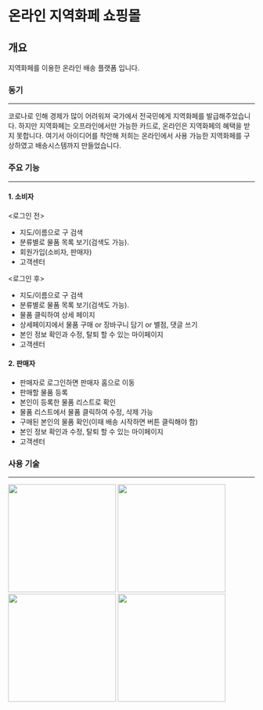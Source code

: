 # 온라인 지역화페 쇼핑몰

## 개요
지역화페를 이용한 온라인 배송 플랫폼 입니다.

### 동기
-----------------------------------------------------------------------------
코로나로 인해 경제가 많이 어려워져 국가에서 전국민에게 지역화페를 발급해주었습니다.
하지만 지역화페는 오프라인에서만 가능한 카드로, 온라인은 지역화페의 혜택을 받지 못합니다.
여기서 아이디어를 착안해 저희는 온라인에서 사용 가능한 지역화페를 구상하였고 배송시스템까지 만들었습니다.

### 주요 기능
----------------------------------------------------------------------
#### 1. 소비자 <br>
<로그인 전>
 - 지도/이름으로 구 검색
 - 분류별로 물품 목록 보기(검색도 가능).
 - 회원가입(소비자, 판매자)
 - 고객센터
 
<로그인 후>
 - 지도/이름으로 구 검색
 - 분류별로 물품 목록 보기(검색도 가능).
 - 물품 클릭하여 상세 페이지
 - 상세페이지에서 물품 구매 or 장바구니 담기 or 별점, 댓글 쓰기
 - 본인 정보 확인과 수정, 탈퇴 할 수 있는 마이페이지
 - 고객센터
 
#### 2. 판매자
 - 판매자로 로그인하면 판매자 홈으로 이동
 - 판매할 물품 등록
 - 본인이 등록한 물품 리스트로 확인
 - 물품 리스트에서 물품 클릭하여 수정, 삭제 가능
 - 구매된 본인의 물품 확인(이때 배송 시작하면 버튼 클릭해야 함)
 - 본인 정보 확인과 수정, 탈퇴 할 수 있는 마이페이지
 - 고객센터
 
 ### 사용 기술
-------------------------------------------------------------------------
 <div>
<img width="220" src = "https://user-images.githubusercontent.com/60992445/83321103-601d3400-a288-11ea-816f-8817f19d4910.png">
<img width="220" src = "https://user-images.githubusercontent.com/60992445/83321165-a2df0c00-a288-11ea-8219-d906b31c00a3.jpg">
<img width="220" src = "https://user-images.githubusercontent.com/60992445/83321181-c43ff800-a288-11ea-9235-391c6ff715dc.png">
<img width="220" src = "https://user-images.githubusercontent.com/60992445/83321186-ca35d900-a288-11ea-9e8c-9a3422344f9f.png">
 </div>

